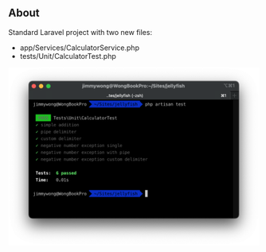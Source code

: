 ## About

Standard Laravel project with two new files:
 - app/Services/CalculatorService.php
 - tests/Unit/CalculatorTest.php

![Unit test result](result.png)

